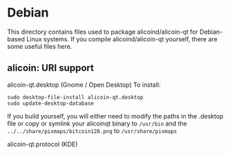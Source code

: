 
Debian
====================
This directory contains files used to package alicoind/alicoin-qt
for Debian-based Linux systems. If you compile alicoind/alicoin-qt yourself, there are some useful files here.

## alicoin: URI support ##


alicoin-qt.desktop  (Gnome / Open Desktop)
To install:

	sudo desktop-file-install alicoin-qt.desktop
	sudo update-desktop-database

If you build yourself, you will either need to modify the paths in
the .desktop file or copy or symlink your alicoinqt binary to `/usr/bin`
and the `../../share/pixmaps/bitcoin128.png` to `/usr/share/pixmaps`

alicoin-qt.protocol (KDE)

